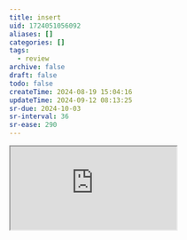 ```yaml
---
title: insert
uid: 1724051056092
aliases: []
categories: []
tags:
  - review
archive: false
draft: false
todo: false
createTime: 2024-08-19 15:04:16
updateTime: 2024-09-12 08:13:25
sr-due: 2024-10-03
sr-interval: 36
sr-ease: 290
---
```


<iframe
  class="iframe_full"
  src="https://dict.youdao.com/result?word=insert&lang=en"
>
</iframe>
